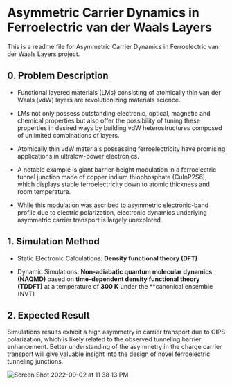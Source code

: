 # Asymmetric Carrier Dynamics in Ferroelectric van der Waals Layers
This is a readme file for Asymmetric Carrier Dynamics in Ferroelectric van der Waals Layers project.
## 0. Problem Description
- Functional layered materials (LMs) consisting of atomically thin van der Waals (vdW) layers are revolutionizing materials science. 

- LMs not only possess outstanding electronic, optical, magnetic and chemical properties but also offer the possibility of tuning these properties in desired ways by building vdW heterostructures composed of unlimited combinations of layers.

- Atomically thin vdW materials possessing ferroelectricity have promising applications in ultralow-power electronics. 

- A notable example is giant barrier-height modulation in a ferroelectric tunnel junction made of copper indium thiophosphate (CuInP2S6), which displays stable ferroelectricity down to atomic thickness and room temperature.

- While this modulation was ascribed to asymmetric electronic-band profile due to electric polarization, electronic dynamics underlying asymmetric carrier transport is largely unexplored.


## 1. Simulation Method
- Static Electronic Calculations: **Density functional theory (DFT)**

- Dynamic Simulations: **Non-adiabatic quantum molecular dynamics (NAQMD)** based on **time-dependent density functional theory (TDDFT)** at a temperature of **300 K** under the **canonical ensemble (NVT)



## 2. Expected Result
Simulations results exhibit a high asymmetry in carrier transport due to CIPS polarization, which is likely related to the observed tunneling barrier enhancement. Better understanding of the asymmetry in the charge carrier transport will give valuable insight into the design of novel ferroelectric tunneling junctions.

![Screen Shot 2022-09-02 at 11 38 13 PM](https://user-images.githubusercontent.com/47875715/188259152-ec17f41d-ee62-4c81-8357-af06e5d0c82f.png)
